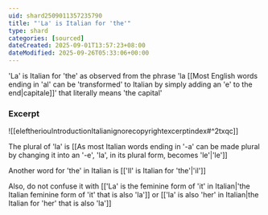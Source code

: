 ```yaml
---
uid: shard2509011357235790
title: "'La' is Italian for 'the'"
type: shard
categories: [sourced]
dateCreated: 2025-09-01T13:57:23+08:00
dateModified: 2025-09-26T05:33:06+00:00
---
```

'La' is Italian for 'the' as observed from the phrase 'la [[Most English words ending in 'al' can be 'transformed' to Italian by simply adding an 'e' to the end|capitale]]' that literally means 'the capital'

### Excerpt
![[eleftheriouIntroductionItalianignorecopyrightexcerptindex#^2txqc]]

The plural of 'la' is [[As most Italian words ending in '-a' can be made plural by changing it into an '-e', 'la', in its plural form, becomes 'le'|'le']]

Another word for 'the' in Italian is [['Il' is Italian for 'the'|'il']]

Also, do not confuse it with [['La' is the feminine form of 'it' in Italian|'the Italian feminine form of 'it' that is also 'la']] or [['la' is also 'her' in Italian|the Italian for 'her' that is also 'la']]